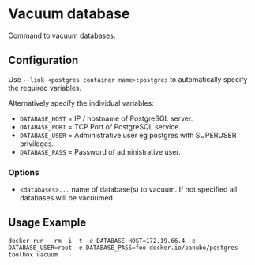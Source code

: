 # Vacuum database

Command to vacuum databases.

## Configuration

Use `--link <postgres container name>:postgres` to automatically specify the required variables.

Alternatively specify the individual variables:

- `DATABASE_HOST` = IP / hostname of PostgreSQL server.
- `DATABASE_PORT` = TCP Port of PostgreSQL service.
- `DATABASE_USER` = Administrative user eg postgres with SUPERUSER privileges.
- `DATABASE_PASS` = Password of administrative user.

### Options

- `<databases>...` name of database(s) to vacuum. If not specified all databases will be vacuumed.

## Usage Example

```docker run --rm -i -t -e DATABASE_HOST=172.19.66.4 -e DATABASE_USER=root -e DATABASE_PASS=foo docker.io/panubo/postgres-toolbox vacuum```
